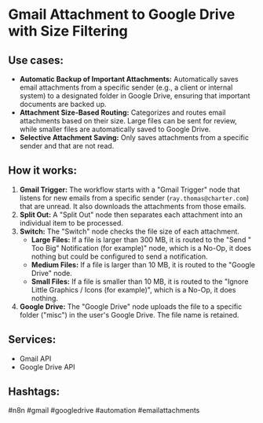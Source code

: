 # Gmail Attachment to Google Drive with Size Filtering

## Use cases:

*   **Automatic Backup of Important Attachments:** Automatically saves email attachments from a specific sender (e.g., a client or internal system) to a designated folder in Google Drive, ensuring that important documents are backed up.
*   **Attachment Size-Based Routing:** Categorizes and routes email attachments based on their size. Large files can be sent for review, while smaller files are automatically saved to Google Drive.
*   **Selective Attachment Saving:** Only saves attachments from a specific sender and that are not read.

## How it works:

1.  **Gmail Trigger:** The workflow starts with a "Gmail Trigger" node that listens for new emails from a specific sender (`ray.thomas@charter.com`) that are unread. It also downloads the attachments from those emails.
2.  **Split Out:** A "Split Out" node then separates each attachment into an individual item to be processed.
3.  **Switch:** The "Switch" node checks the file size of each attachment.
    *   **Large Files:** If a file is larger than 300 MB, it is routed to the "Send " Too Big" Notification (for example)" node, which is a No-Op, it does nothing but could be configured to send a notification.
    *   **Medium Files:** If a file is larger than 10 MB, it is routed to the "Google Drive" node.
    *   **Small Files:** If a file is smaller than 10 MB, it is routed to the "Ignore Little Graphics / Icons (for example)", which is a No-Op, it does nothing.
4.  **Google Drive:** The "Google Drive" node uploads the file to a specific folder ("misc") in the user's Google Drive. The file name is retained.

## Services:

*   Gmail API
*   Google Drive API

## Hashtags:

#n8n #gmail #googledrive #automation #emailattachments
